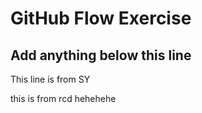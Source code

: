 # GitHub Flow Exercise

## Add anything below this line



This line is from SY

this is from rcd hehehehe

